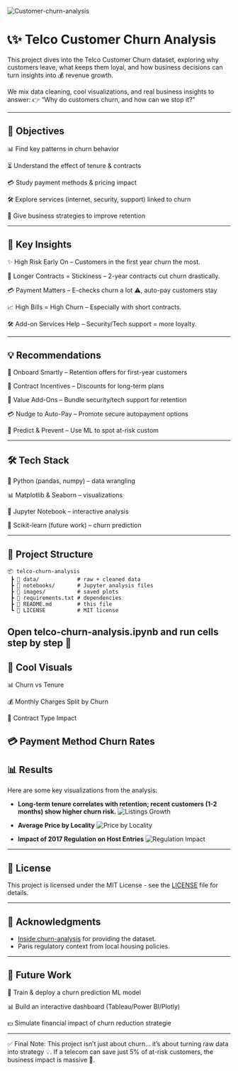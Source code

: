![Customer-churn-analysis](https://cdn.getmidnight.com/0c4c04acf192e7bfe1c2225a45815ad6/2023/04/churn-analysis-resources.jpg)

# 📞✨ Telco Customer Churn Analysis

This project dives into the Telco Customer Churn dataset, exploring why customers leave, what keeps them loyal, and how business decisions can turn insights into 💰 revenue growth.

We mix data cleaning, cool visualizations, and real business insights to answer:
👉 “Why do customers churn, and how can we stop it?”

---

## 🎯 Objectives

📊 Find key patterns in churn behavior

⏳ Understand the effect of tenure & contracts

💳 Study payment methods & pricing impact

🛠️ Explore services (internet, security, support) linked to churn

🚀 Give business strategies to improve retention

---

## 🔑 Key Insights

✨ High Risk Early On – Customers in the first year churn the most.

📅 Longer Contracts = Stickiness – 2-year contracts cut churn drastically.

💳 Payment Matters – E-checks churn a lot ⚠️, auto-pay customers stay

📈 High Bills = High Churn – Especially with short contracts.

🛠️ Add-on Services Help – Security/Tech support = more loyalty.

---

## 💡 Recommendations

🤝 Onboard Smartly – Retention offers for first-year customers

🎁 Contract Incentives – Discounts for long-term plans

🔐 Value Add-Ons – Bundle security/tech support for retention

💳 Nudge to Auto-Pay – Promote secure autopayment options

🤖 Predict & Prevent – Use ML to spot at-risk custom

---

## 🛠️ Tech Stack

🐍 Python (pandas, numpy) – data wrangling

📊 Matplotlib & Seaborn – visualizations

📓 Jupyter Notebook – interactive analysis

🤖 Scikit-learn (future work) – churn prediction



---

## 📂 Project Structure

```
📦 telco-churn-analysis
 ┣ 📂 data/            # raw + cleaned data
 ┣ 📂 notebooks/       # Jupyter analysis files
 ┣ 📂 images/          # saved plots
 ┣ 📜 requirements.txt # dependencies
 ┣ 📜 README.md        # this file
 ┗ 📜 LICENSE          # MIT license

```
Open telco-churn-analysis.ipynb and run cells step by step 🚀
---

## 📸 Cool Visuals

📊 Churn vs Tenure

💰 Monthly Charges Split by Churn

📃 Contract Type Impact

💳 Payment Method Churn Rates
---

## 📊 Results

Here are some key visualizations from the analysis:

* **Long-term tenure correlates with retention; recent customers (1-2 months) show higher churn risk.**
  ![Listings Growth](images/listings_growth.png)

* **Average Price by Locality**
  ![Price by Locality](images/price_locality.png)

* **Impact of 2017 Regulation on Host Entries**
  ![Regulation Impact](images/regulation_impact.png)

---

## 📜 License

This project is licensed under the MIT License - see the [LICENSE](LICENSE) file for details.

---

## 🙌 Acknowledgments

* [Inside churn-analysis](https://www.kaggle.com/datasets/palashfendarkar/wa-fnusec-telcocustomerchurn) for providing the dataset.
* Paris regulatory context from local housing policies.

---

## 🚀 Future Work

🤖 Train & deploy a churn prediction ML model

📊 Build an interactive dashboard (Tableau/Power BI/Plotly)

💵 Simulate financial impact of churn reduction strategie

---

✅ Final Note:
This project isn’t just about churn… it’s about turning raw data into strategy 💡.
If a telecom can save just 5% of at-risk customers, the business impact is massive 🚀.
